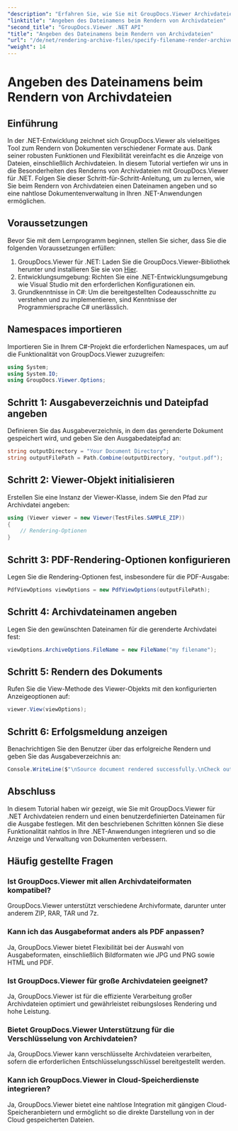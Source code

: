 ```yaml
---
"description": "Erfahren Sie, wie Sie mit GroupDocs.Viewer Archivdateien in .NET rendern und so die Dokumentverwaltungsfunktionen verbessern."
"linktitle": "Angeben des Dateinamens beim Rendern von Archivdateien"
"second_title": "GroupDocs.Viewer .NET API"
"title": "Angeben des Dateinamens beim Rendern von Archivdateien"
"url": "/de/net/rendering-archive-files/specify-filename-render-archive/"
"weight": 14
---
```


# Angeben des Dateinamens beim Rendern von Archivdateien

## Einführung
In der .NET-Entwicklung zeichnet sich GroupDocs.Viewer als vielseitiges Tool zum Rendern von Dokumenten verschiedener Formate aus. Dank seiner robusten Funktionen und Flexibilität vereinfacht es die Anzeige von Dateien, einschließlich Archivdateien. In diesem Tutorial vertiefen wir uns in die Besonderheiten des Renderns von Archivdateien mit GroupDocs.Viewer für .NET. Folgen Sie dieser Schritt-für-Schritt-Anleitung, um zu lernen, wie Sie beim Rendern von Archivdateien einen Dateinamen angeben und so eine nahtlose Dokumentenverwaltung in Ihren .NET-Anwendungen ermöglichen.
## Voraussetzungen
Bevor Sie mit dem Lernprogramm beginnen, stellen Sie sicher, dass Sie die folgenden Voraussetzungen erfüllen:
1. GroupDocs.Viewer für .NET: Laden Sie die GroupDocs.Viewer-Bibliothek herunter und installieren Sie sie von [Hier](https://releases.groupdocs.com/viewer/net/).
2. Entwicklungsumgebung: Richten Sie eine .NET-Entwicklungsumgebung wie Visual Studio mit den erforderlichen Konfigurationen ein.
3. Grundkenntnisse in C#: Um die bereitgestellten Codeausschnitte zu verstehen und zu implementieren, sind Kenntnisse der Programmiersprache C# unerlässlich.

## Namespaces importieren
Importieren Sie in Ihrem C#-Projekt die erforderlichen Namespaces, um auf die Funktionalität von GroupDocs.Viewer zuzugreifen:
```csharp
using System;
using System.IO;
using GroupDocs.Viewer.Options;
```
## Schritt 1: Ausgabeverzeichnis und Dateipfad angeben
Definieren Sie das Ausgabeverzeichnis, in dem das gerenderte Dokument gespeichert wird, und geben Sie den Ausgabedateipfad an:
```csharp
string outputDirectory = "Your Document Directory";
string outputFilePath = Path.Combine(outputDirectory, "output.pdf");
```
## Schritt 2: Viewer-Objekt initialisieren
Erstellen Sie eine Instanz der Viewer-Klasse, indem Sie den Pfad zur Archivdatei angeben:
```csharp
using (Viewer viewer = new Viewer(TestFiles.SAMPLE_ZIP))
{
    // Rendering-Optionen
}
```
## Schritt 3: PDF-Rendering-Optionen konfigurieren
Legen Sie die Rendering-Optionen fest, insbesondere für die PDF-Ausgabe:
```csharp
PdfViewOptions viewOptions = new PdfViewOptions(outputFilePath);
```
## Schritt 4: Archivdateinamen angeben
Legen Sie den gewünschten Dateinamen für die gerenderte Archivdatei fest:
```csharp
viewOptions.ArchiveOptions.FileName = new FileName("my filename");
```
## Schritt 5: Rendern des Dokuments
Rufen Sie die View-Methode des Viewer-Objekts mit den konfigurierten Anzeigeoptionen auf:
```csharp
viewer.View(viewOptions);
```
## Schritt 6: Erfolgsmeldung anzeigen
Benachrichtigen Sie den Benutzer über das erfolgreiche Rendern und geben Sie das Ausgabeverzeichnis an:
```csharp
Console.WriteLine($"\nSource document rendered successfully.\nCheck output in {outputDirectory}.");
```

## Abschluss
In diesem Tutorial haben wir gezeigt, wie Sie mit GroupDocs.Viewer für .NET Archivdateien rendern und einen benutzerdefinierten Dateinamen für die Ausgabe festlegen. Mit den beschriebenen Schritten können Sie diese Funktionalität nahtlos in Ihre .NET-Anwendungen integrieren und so die Anzeige und Verwaltung von Dokumenten verbessern.
## Häufig gestellte Fragen
### Ist GroupDocs.Viewer mit allen Archivdateiformaten kompatibel?
GroupDocs.Viewer unterstützt verschiedene Archivformate, darunter unter anderem ZIP, RAR, TAR und 7z.
### Kann ich das Ausgabeformat anders als PDF anpassen?
Ja, GroupDocs.Viewer bietet Flexibilität bei der Auswahl von Ausgabeformaten, einschließlich Bildformaten wie JPG und PNG sowie HTML und PDF.
### Ist GroupDocs.Viewer für große Archivdateien geeignet?
Ja, GroupDocs.Viewer ist für die effiziente Verarbeitung großer Archivdateien optimiert und gewährleistet reibungsloses Rendering und hohe Leistung.
### Bietet GroupDocs.Viewer Unterstützung für die Verschlüsselung von Archivdateien?
Ja, GroupDocs.Viewer kann verschlüsselte Archivdateien verarbeiten, sofern die erforderlichen Entschlüsselungsschlüssel bereitgestellt werden.
### Kann ich GroupDocs.Viewer in Cloud-Speicherdienste integrieren?
Ja, GroupDocs.Viewer bietet eine nahtlose Integration mit gängigen Cloud-Speicheranbietern und ermöglicht so die direkte Darstellung von in der Cloud gespeicherten Dateien.